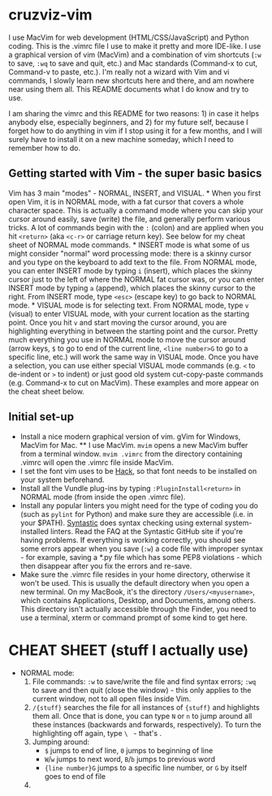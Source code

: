 # cruzviz-vim

I use MacVim for web development (HTML/CSS/JavaScript) and Python coding. This is the .vimrc file I use to make it pretty and more IDE-like. I use a graphical version of vim (MacVim) and a combination of vim shortcuts (`:w` to save, `:wq` to save and quit, etc.) and Mac standards (Command-x to cut, Command-v to paste, etc.). I'm really not a wizard with Vim and vi commands, I slowly learn new shortcuts here and there, and am nowhere near using them all. This README documents what I do know and try to use.

I am sharing the vimrc and this README for two reasons: 1) in case it helps anybody else, especially beginners, and 2) for my future self, because I forget how to do anything in vim if I stop using it for a few months, and I will surely have to install it on a new machine someday, which I need to remember how to do.

## Getting started with Vim - the super basic basics
Vim has 3 main "modes" - NORMAL, INSERT, and VISUAL.
    * When you first open Vim, it is in NORMAL mode, with a fat cursor that covers a whole character space. This is actually a command mode where you can skip your cursor around easily, save (write) the file, and generally perform various tricks. A lot of commands begin with the `:` (colon) and are applied when you hit `<return>` (aka `<c-r>` or carriage return key). See below for my cheat sheet of NORMAL mode commands.
    * INSERT mode is what some of us might consider "normal" word processing mode: there is a skinny cursor and you type on the keyboard to add text to the file. From NORMAL mode, you can enter INSERT mode by typing `i` (insert), which places the skinny cursor just to the left of where the NORMAL fat cursor was, or you can enter INSERT mode by typing `a` (append), which places the skinny cursor to the right. From INSERT mode, type `<esc>` (escape key) to go back to NORMAL mode.
    * VISUAL mode is for selecting text. From NORMAL mode, type `v` (visual) to enter VISUAL mode, with your current location as the starting point. Once you hit `v` and start moving the cursor around, you are highlighting everything in between the starting point and the cursor. Pretty much everything you use in NORMAL mode to move the cursor around (arrow keys, `$` to go to end of the current line, `<line number>G` to go to a specific line, etc.) will work the same way in VISUAL mode. Once you have a selection, you can use either special VISUAL mode commands (e.g. `<` to de-indent or `>` to indent) or just good old system cut-copy-paste commands (e.g. Command-x to cut on MacVim). These examples and more appear on the cheat sheet below.

## Initial set-up
* Install a nice modern graphical version of vim. gVim for Windows, MacVim for Mac.
    ** I use MacVim. `mvim` opens a new MacVim buffer from a terminal window. `mvim .vimrc` from the directory containing .vimrc will open the .vimrc file inside MacVim.
* I set the font vim uses to be [Hack](http://sourcefoundry.org/hack/), so that font needs to be installed on your system beforehand.
* Install all the Vundle plug-ins by typing `:PluginInstall<return>` in NORMAL mode (from inside the open .vimrc file).
* Install any popular linters you might need for the type of coding you do (such as `pylint` for Python) and make sure they are accessible (i.e. in your $PATH). [Syntastic](https://github.com/scrooloose/syntastic) does syntax checking using external system-installed linters. Read the FAQ at the Syntastic GitHub site if you're having problems. If everything is working correctly, you should see some errors appear when you save (`:w`) a code file with improper syntax - for example, saving a *.py file which has some PEP8 violations - which then disappear after you fix the errors and re-save.
* Make sure the .vimrc file resides in your home directory, otherwise it won't be used. This is usually the default directory when you open a new terminal. On my MacBook, it's the directory `/Users/<myusername>`, which contains Applications, Desktop, and Documents, among others. This directory isn't actually accessible through the Finder, you need to use a terminal, xterm or command prompt of some kind to get here.

# CHEAT SHEET (stuff I actually use)
* NORMAL mode:
    1) File commands: `:w` to save/write the file and find syntax errors; `:wq` to save and then quit (close the window) - this only applies to the current window, not to all open files inside Vim.
    2) `/{stuff}` searches the file for all instances of `{stuff}` and highlights them all. Once that is done, you can type `N` or `n` to jump around all these instances (backwards and forwards, respectively). To turn the highlighting off again, type `\ ` - that's <backslash><spacebar>.
    2) Jumping around:
        * `$` jumps to end of line, `0` jumps to beginning of line
        * `W`/`w` jumps to next word, `B`/`b` jumps to previous word
        * `{line number}G` jumps to a specific line number, or `G` by itself goes to end of file
    2) 
